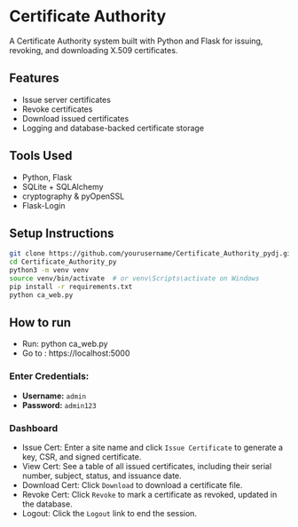 # Certificate Authority 

A Certificate Authority system built with Python and Flask for issuing, revoking, and downloading X.509 certificates.

## Features

- Issue server certificates
- Revoke certificates
- Download issued certificates
- Logging and database-backed certificate storage

## Tools Used 

- Python, Flask
- SQLite + SQLAlchemy
- cryptography & pyOpenSSL
- Flask-Login

## Setup Instructions

```bash
git clone https://github.com/yourusername/Certificate_Authority_pydj.git
cd Certificate_Authority_py
python3 -m venv venv
source venv/bin/activate  # or venv\Scripts\activate on Windows
pip install -r requirements.txt
python ca_web.py
```

## How to run

- Run: python ca_web.py
- Go to : https://localhost:5000
  
### Enter Credentials:
- **Username:** `admin`
- **Password:** `admin123`
### Dashboard
- Issue Cert: Enter a site name and click `Issue Certificate` to generate a key, CSR, and signed certificate.
- View Cert: See a table of all issued certificates, including their serial number, subject, status, and issuance date.
- Download Cert: Click `Download` to download a certificate file.
- Revoke Cert: Click `Revoke` to mark a certificate as revoked, updated in the database.
- Logout: Click the `Logout` link to end the session.

